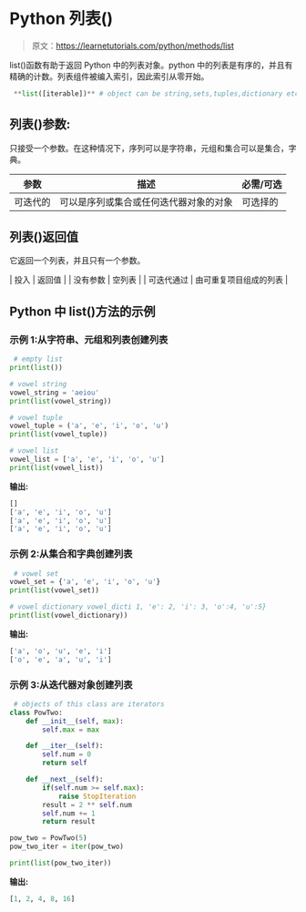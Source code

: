 # Python 列表()

> 原文：<https://learnetutorials.com/python/methods/list>

list()函数有助于返回 Python 中的列表对象。python 中的列表是有序的，并且有精确的计数。列表组件被编入索引，因此索引从零开始。

```py
 **list([iterable])** # object can be string,sets,tuples,dictionary etc

```

## 列表()参数:

只接受一个参数。在这种情况下，序列可以是字符串，元组和集合可以是集合，字典。

| 参数 | 描述 | 必需/可选 |
| --- | --- | --- |
| 可迭代的 | 可以是序列或集合或任何迭代器对象的对象 | 可选择的 |

## 列表()返回值

它返回一个列表，并且只有一个参数。

| 投入 | 返回值 |
| 没有参数 | 空列表 |
| 可迭代通过 | 由可重复项目组成的列表 |

## Python 中 list()方法的示例

### 示例 1:从字符串、元组和列表创建列表

```py
 # empty list
print(list())

# vowel string
vowel_string = 'aeiou'
print(list(vowel_string))

# vowel tuple
vowel_tuple = ('a', 'e', 'i', 'o', 'u')
print(list(vowel_tuple))

# vowel list
vowel_list = ['a', 'e', 'i', 'o', 'u']
print(list(vowel_list)) 

```

**输出:**

```py
[]
['a', 'e', 'i', 'o', 'u']
['a', 'e', 'i', 'o', 'u']
['a', 'e', 'i', 'o', 'u'] 
```

### 示例 2:从集合和字典创建列表

```py
 # vowel set
vowel_set = {'a', 'e', 'i', 'o', 'u'}
print(list(vowel_set))

# vowel dictionary vowel_dicti 1, 'e': 2, 'i': 3, 'o':4, 'u':5}
print(list(vowel_dictionary)) 

```

**输出:**

```py
['a', 'o', 'u', 'e', 'i']
['o', 'e', 'a', 'u', 'i'] 
```

### 示例 3:从迭代器对象创建列表

```py
 # objects of this class are iterators
class PowTwo:
    def __init__(self, max):
        self.max = max

    def __iter__(self):
        self.num = 0
        return self

    def __next__(self):
        if(self.num >= self.max):
            raise StopIteration
        result = 2 ** self.num
        self.num += 1
        return result

pow_two = PowTwo(5)
pow_two_iter = iter(pow_two)

print(list(pow_two_iter)) 

```

**输出:**

```py
[1, 2, 4, 8, 16] 
```